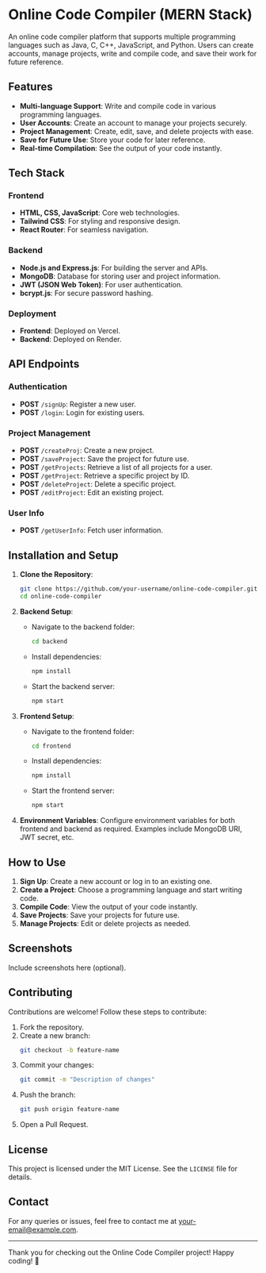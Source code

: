 # Online Code Compiler (MERN Stack)

An online code compiler platform that supports multiple programming languages such as Java, C, C++, JavaScript, and Python. Users can create accounts, manage projects, write and compile code, and save their work for future reference.

## Features

- **Multi-language Support**: Write and compile code in various programming languages.
- **User Accounts**: Create an account to manage your projects securely.
- **Project Management**: Create, edit, save, and delete projects with ease.
- **Save for Future Use**: Store your code for later reference.
- **Real-time Compilation**: See the output of your code instantly.

## Tech Stack

### Frontend

- **HTML, CSS, JavaScript**: Core web technologies.
- **Tailwind CSS**: For styling and responsive design.
- **React Router**: For seamless navigation.

### Backend

- **Node.js and Express.js**: For building the server and APIs.
- **MongoDB**: Database for storing user and project information.
- **JWT (JSON Web Token)**: For user authentication.
- **bcrypt.js**: For secure password hashing.

### Deployment

- **Frontend**: Deployed on Vercel.
- **Backend**: Deployed on Render.

## API Endpoints

### Authentication

- **POST** `/signUp`: Register a new user.
- **POST** `/login`: Login for existing users.

### Project Management

- **POST** `/createProj`: Create a new project.
- **POST** `/saveProject`: Save the project for future use.
- **POST** `/getProjects`: Retrieve a list of all projects for a user.
- **POST** `/getProject`: Retrieve a specific project by ID.
- **POST** `/deleteProject`: Delete a specific project.
- **POST** `/editProject`: Edit an existing project.

### User Info

- **POST** `/getUserInfo`: Fetch user information.

## Installation and Setup

1. **Clone the Repository**:

   ```bash
   git clone https://github.com/your-username/online-code-compiler.git
   cd online-code-compiler
   ```

2. **Backend Setup**:

   - Navigate to the backend folder:
     ```bash
     cd backend
     ```
   - Install dependencies:
     ```bash
     npm install
     ```
   - Start the backend server:
     ```bash
     npm start
     ```

3. **Frontend Setup**:

   - Navigate to the frontend folder:
     ```bash
     cd frontend
     ```
   - Install dependencies:
     ```bash
     npm install
     ```
   - Start the frontend server:
     ```bash
     npm start
     ```

4. **Environment Variables**:
   Configure environment variables for both frontend and backend as required. Examples include MongoDB URI, JWT secret, etc.

## How to Use

1. **Sign Up**: Create a new account or log in to an existing one.
2. **Create a Project**: Choose a programming language and start writing code.
3. **Compile Code**: View the output of your code instantly.
4. **Save Projects**: Save your projects for future use.
5. **Manage Projects**: Edit or delete projects as needed.

## Screenshots

Include screenshots here (optional).

## Contributing

Contributions are welcome! Follow these steps to contribute:

1. Fork the repository.
2. Create a new branch:
   ```bash
   git checkout -b feature-name
   ```
3. Commit your changes:
   ```bash
   git commit -m "Description of changes"
   ```
4. Push the branch:
   ```bash
   git push origin feature-name
   ```
5. Open a Pull Request.

## License

This project is licensed under the MIT License. See the `LICENSE` file for details.

## Contact

For any queries or issues, feel free to contact me at your-email@example.com.

---

Thank you for checking out the Online Code Compiler project! Happy coding! 🚀
